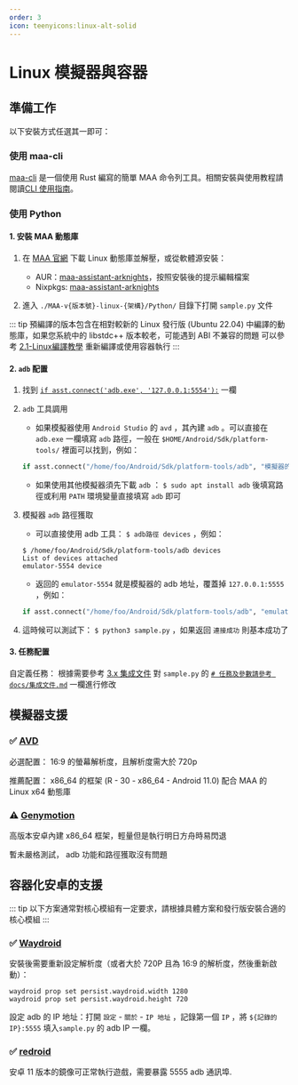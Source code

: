 ```yaml
---
order: 3
icon: teenyicons:linux-alt-solid
---
```

# Linux 模擬器與容器

## 準備工作

以下安裝方式任選其一即可：

### 使用 maa-cli

[maa-cli](https://github.com/MaaAssistantArknights/maa-cli) 是一個使用 Rust 編寫的簡單 MAA 命令列工具。相關安裝與使用教程請閱讀[CLI 使用指南](./1.6-CLI使用說明)。

### 使用 Python

#### 1. 安裝 MAA 動態庫

1. 在 [MAA 官網](https://maa.plus/) 下載 Linux 動態庫並解壓，或從軟體源安裝：

   - AUR：[maa-assistant-arknights](https://aur.archlinux.org/packages/maa-assistant-arknights)，按照安裝後的提示編輯檔案
   - Nixpkgs: [maa-assistant-arknights](https://github.com/NixOS/nixpkgs/blob/nixos-unstable/pkgs/by-name/ma/maa-assistant-arknights/package.nix)

2. 進入 `./MAA-v{版本號}-linux-{架構}/Python/` 目錄下打開 `sample.py` 文件

::: tip
預編譯的版本包含在相對較新的 Linux 發行版 (Ubuntu 22.04) 中編譯的動態庫，如果您系統中的 libstdc++ 版本較老，可能遇到 ABI 不兼容的問題
可以參考 [2.1-Linux編譯教學](./2.1-Linux編譯教學.md) 重新編譯或使用容器執行
:::

#### 2. `adb` 配置

1. 找到 [`if asst.connect('adb.exe', '127.0.0.1:5554'):`](https://github.com/MaaAssistantArknights/MaaAssistantArknights/blob/722f0ddd4765715199a5dc90ea1bec2940322344/src/Python/sample.py#L48) 一欄

2. `adb` 工具調用

   - 如果模擬器使用 `Android Studio` 的 `avd` ，其內建 `adb` 。可以直接在 `adb.exe` 一欄填寫 `adb` 路徑，一般在 `$HOME/Android/Sdk/platform-tools/` 裡面可以找到，例如：

    ```python
    if asst.connect("/home/foo/Android/Sdk/platform-tools/adb", "模擬器的 adb 地址"):
    ```

   - 如果使用其他模擬器須先下載 `adb` ： `$ sudo apt install adb` 後填寫路徑或利用 `PATH` 環境變量直接填寫 `adb` 即可

3. 模擬器 `adb` 路徑獲取

   - 可以直接使用 adb 工具： `$ adb路徑 devices` ，例如：

    ```shell
    $ /home/foo/Android/Sdk/platform-tools/adb devices
    List of devices attached
    emulator-5554 device
    ```

   - 返回的 `emulator-5554` 就是模擬器的 adb 地址，覆蓋掉 `127.0.0.1:5555` ，例如：

    ```python
    if asst.connect("/home/foo/Android/Sdk/platform-tools/adb", "emulator-5554"):
    ```

4. 這時候可以測試下： `$ python3 sample.py` ，如果返回 `連接成功` 則基本成功了

#### 3. 任務配置

自定義任務： 根據需要參考 [3.x 集成文件](https://maa.plus/docs/zh-tw/3.1-%E9%9B%86%E6%88%90%E6%96%87%E4%BB%B6.html) 對 `sample.py` 的 [`# 任務及參數請參考 docs/集成文件.md`](https://github.com/MaaAssistantArknights/MaaAssistantArknights/blob/722f0ddd4765715199a5dc90ea1bec2940322344/src/Python/sample.py#L54) 一欄進行修改

## 模擬器支援

### ✅ [AVD](https://developer.android.com/studio/run/managing-avds)

必選配置： 16:9 的螢幕解析度，且解析度需大於 720p

推薦配置： x86\_64 的框架 (R - 30 - x86\_64 - Android 11.0) 配合 MAA 的 Linux x64 動態庫

### ⚠️ [Genymotion](https://www.genymotion.com/)

高版本安卓內建 x86\_64 框架，輕量但是執行明日方舟時易閃退

暫未嚴格測試， adb 功能和路徑獲取沒有問題

## 容器化安卓的支援

::: tip
以下方案通常對核心模組有一定要求，請根據具體方案和發行版安裝合適的核心模組
:::

### ✅ [Waydroid](https://waydro.id/)

安裝後需要重新設定解析度（或者大於 720P 且為 16:9 的解析度，然後重新啟動）：

```shell
waydroid prop set persist.waydroid.width 1280
waydroid prop set persist.waydroid.height 720
```

設定 adb 的 IP 地址：打開 `設定` - `關於` - `IP 地址` ，記錄第一個 `IP` ，將 `${記錄的 IP}:5555` 填入`sample.py` 的 adb IP 一欄。

### ✅ [redroid](https://github.com/remote-android/redroid-doc)

安卓 11 版本的鏡像可正常執行遊戲，需要暴露 5555 adb 通訊埠.
